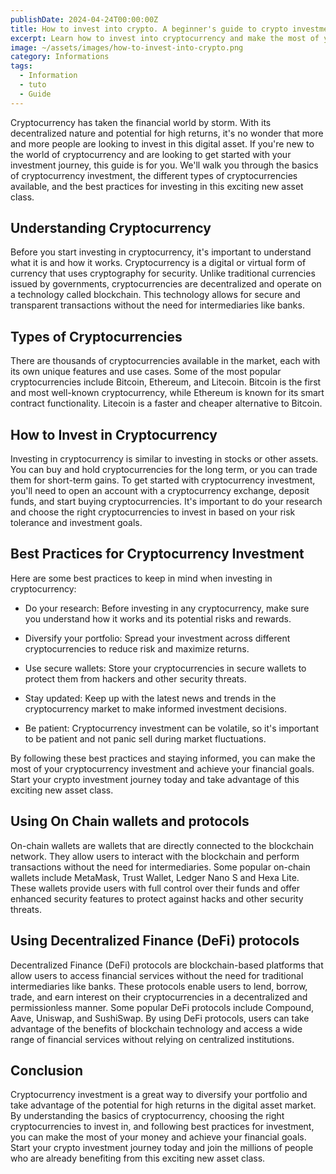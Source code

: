 ```yaml
---
publishDate: 2024-04-24T00:00:00Z
title: How to invest into crypto. A beginner's guide to crypto investment
excerpt: Learn how to invest into cryptocurrency and make the most of your money. Discover the best tips for beginners and start your journey today.
image: ~/assets/images/how-to-invest-into-crypto.png
category: Informations
tags:
  - Information
  - tuto
  - Guide
---
```


Cryptocurrency has taken the financial world by storm. With its decentralized nature and potential for high returns, it's no wonder that more and more people are looking to invest in this digital asset. If you're new to the world of cryptocurrency and are looking to get started with your investment journey, this guide is for you. We'll walk you through the basics of cryptocurrency investment, the different types of cryptocurrencies available, and the best practices for investing in this exciting new asset class.

## Understanding Cryptocurrency

Before you start investing in cryptocurrency, it's important to understand what it is and how it works. Cryptocurrency is a digital or virtual form of currency that uses cryptography for security. Unlike traditional currencies issued by governments, cryptocurrencies are decentralized and operate on a technology called blockchain. This technology allows for secure and transparent transactions without the need for intermediaries like banks.

## Types of Cryptocurrencies

There are thousands of cryptocurrencies available in the market, each with its own unique features and use cases. Some of the most popular cryptocurrencies include Bitcoin, Ethereum, and Litecoin. Bitcoin is the first and most well-known cryptocurrency, while Ethereum is known for its smart contract functionality. Litecoin is a faster and cheaper alternative to Bitcoin.

## How to Invest in Cryptocurrency

Investing in cryptocurrency is similar to investing in stocks or other assets. You can buy and hold cryptocurrencies for the long term, or you can trade them for short-term gains. To get started with cryptocurrency investment, you'll need to open an account with a cryptocurrency exchange, deposit funds, and start buying cryptocurrencies. It's important to do your research and choose the right cryptocurrencies to invest in based on your risk tolerance and investment goals.

## Best Practices for Cryptocurrency Investment

Here are some best practices to keep in mind when investing in cryptocurrency:

- Do your research: Before investing in any cryptocurrency, make sure you understand how it works and its potential risks and rewards.

- Diversify your portfolio: Spread your investment across different cryptocurrencies to reduce risk and maximize returns.

- Use secure wallets: Store your cryptocurrencies in secure wallets to protect them from hackers and other security threats.

- Stay updated: Keep up with the latest news and trends in the cryptocurrency market to make informed investment decisions.

- Be patient: Cryptocurrency investment can be volatile, so it's important to be patient and not panic sell during market fluctuations.

By following these best practices and staying informed, you can make the most of your cryptocurrency investment and achieve your financial goals. Start your crypto investment journey today and take advantage of this exciting new asset class.

## Using On Chain wallets and protocols

On-chain wallets are wallets that are directly connected to the blockchain network. They allow users to interact with the blockchain and perform transactions without the need for intermediaries. Some popular on-chain wallets include MetaMask, Trust Wallet, Ledger Nano S and Hexa Lite. These wallets provide users with full control over their funds and offer enhanced security features to protect against hacks and other security threats.

## Using Decentralized Finance (DeFi) protocols

Decentralized Finance (DeFi) protocols are blockchain-based platforms that allow users to access financial services without the need for traditional intermediaries like banks. These protocols enable users to lend, borrow, trade, and earn interest on their cryptocurrencies in a decentralized and permissionless manner. Some popular DeFi protocols include Compound, Aave, Uniswap, and SushiSwap. By using DeFi protocols, users can take advantage of the benefits of blockchain technology and access a wide range of financial services without relying on centralized institutions.

## Conclusion

Cryptocurrency investment is a great way to diversify your portfolio and take advantage of the potential for high returns in the digital asset market. By understanding the basics of cryptocurrency, choosing the right cryptocurrencies to invest in, and following best practices for investment, you can make the most of your money and achieve your financial goals. Start your crypto investment journey today and join the millions of people who are already benefiting from this exciting new asset class.

